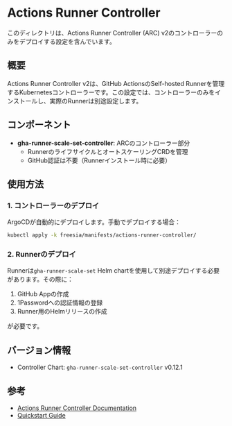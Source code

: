 # Actions Runner Controller

このディレクトリは、Actions Runner Controller (ARC) v2のコントローラーのみをデプロイする設定を含んでいます。

## 概要

Actions Runner Controller v2は、GitHub ActionsのSelf-hosted Runnerを管理するKubernetesコントローラーです。この設定では、コントローラーのみをインストールし、実際のRunnerは別途設定します。

## コンポーネント

- **gha-runner-scale-set-controller**: ARCのコントローラー部分
  - RunnerのライフサイクルとオートスケーリングCRDを管理
  - GitHub認証は不要（Runnerインストール時に必要）

## 使用方法

### 1. コントローラーのデプロイ

ArgoCDが自動的にデプロイします。手動でデプロイする場合：

```bash
kubectl apply -k freesia/manifests/actions-runner-controller/
```

### 2. Runnerのデプロイ

Runnerは`gha-runner-scale-set` Helm chartを使用して別途デプロイする必要があります。その際に：

1. GitHub Appの作成
2. 1Passwordへの認証情報の登録
3. Runner用のHelmリリースの作成

が必要です。

## バージョン情報

- Controller Chart: `gha-runner-scale-set-controller` v0.12.1

## 参考

- [Actions Runner Controller Documentation](https://github.com/actions/actions-runner-controller)
- [Quickstart Guide](https://docs.github.com/en/actions/hosting-your-own-runners/managing-self-hosted-runners-with-actions-runner-controller/quickstart-for-actions-runner-controller)